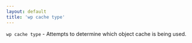 ```yaml
---
layout: default
title: 'wp cache type'
---
```


`wp cache type` - Attempts to determine which object cache is being used.



